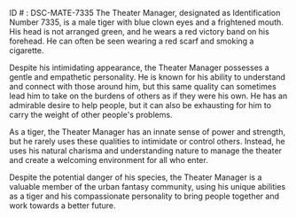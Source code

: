 ID # : DSC-MATE-7335
The Theater Manager, designated as Identification Number 7335, is a male tiger with blue clown eyes and a frightened mouth. His head is not arranged green, and he wears a red victory band on his forehead. He can often be seen wearing a red scarf and smoking a cigarette.

Despite his intimidating appearance, the Theater Manager possesses a gentle and empathetic personality. He is known for his ability to understand and connect with those around him, but this same quality can sometimes lead him to take on the burdens of others as if they were his own. He has an admirable desire to help people, but it can also be exhausting for him to carry the weight of other people's problems.

As a tiger, the Theater Manager has an innate sense of power and strength, but he rarely uses these qualities to intimidate or control others. Instead, he uses his natural charisma and understanding nature to manage the theater and create a welcoming environment for all who enter.

Despite the potential danger of his species, the Theater Manager is a valuable member of the urban fantasy community, using his unique abilities as a tiger and his compassionate personality to bring people together and work towards a better future.